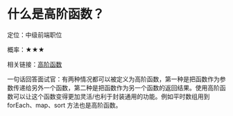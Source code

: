 <script lang="ts" setup>
import { loginRead } from '@/utils/login-read'
loginRead('q10000')
</script>

# 什么是高阶函数？



定位：中级前端职位

概率：★★★

相关链接：[高阶函数](/documents/part2/javascript-advanced/senior.html)

一句话回答面试官：有两种情况都可以被定义为高阶函数，第一种是把函数作为参数传递给另外一个函数，第二种是把函数作为另一个函数的返回结果。使用高阶函数可以让这个函数变得更加灵活/也利于封装通用的功能。例如平时数组用到 forEach、map、sort 方法也是高阶函数。
